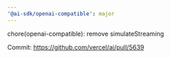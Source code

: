 ```yaml
---
'@ai-sdk/openai-compatible': major
---
```


chore(openai-compatible): remove simulateStreaming

Commit: https://github.com/vercel/ai/pull/5639
